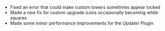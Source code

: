 - Fixed an error that could make custom towers sometimes appear locked
- Made a new fix for custom upgrade icons occasionally becoming white squares
- Made some minor performance improvements for the Updater Plugin